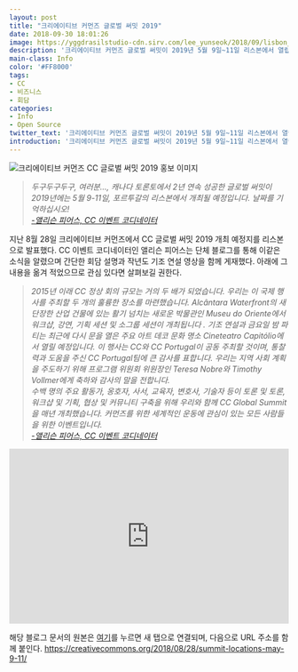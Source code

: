 ```yaml
---
layout: post
title: "크리에이티브 커먼즈 글로벌 써밋 2019"
date: 2018-09-30 18:01:26
image: https://yggdrasilstudio-cdn.sirv.com/lee_yunseok/2018/09/lisbon_summit.webp
description: '크리에이티브 커먼즈 글로벌 써밋이 2019년 5월 9일~11일 리스본에서 열립니다!'
main-class: Info
color: '#FF8000'
tags:
- CC
- 비즈니스
- 회담
categories:
- Info
- Open Source
twitter_text: '크리에이티브 커먼즈 글로벌 써밋이 2019년 5월 9일~11일 리스본에서 열립니다!'
introduction: '크리에이티브 커먼즈 글로벌 써밋이 2019년 5월 9일~11일 리스본에서 열립니다! 두구두구두구, 여러분…, 캐나다 토론토에서 2년 연속 성공한 CC 글로벌 써밋이 2019 년에는 5월 9-11일, 포르투갈의 리스본에서 개최될 예정입니다. 날짜를 기억하십시오!'
---
```


![크리에이티브 커먼즈 CC 글로벌 써밋 2019 홍보 이미지](https://yggdrasilstudio-cdn.sirv.com/lee_yunseok/2018/09/lisbon_summit.webp)

> _두구두구두구, 여러분…, 캐나다 토론토에서 2년 연속 성공한 글로벌 써밋이 2019년에는 5월 9-11일, 포르투갈의 리스본에서 개최될 예정입니다. 날짜를 기억하십시오!<br />[-앨리슨 피어스, CC 이벤트 코디네이터](https://creativecommons.org/author/alisoncreativecommons-org/)_

지난 8월 28일 크리에이티브 커먼즈에서 CC 글로벌 써밋 2019 개최 예정지를 리스본으로 발표했다. CC 이벤트 코디네이터인 앨리슨 피어스는 단체 블로그를 통해 이같은 소식을 알렸으며 간단한 회담 설명과 작년도 기조 연설 영상을 함께 게재했다. 아래에 그 내용을 옮겨 적었으므로 관심 있다면 살펴보길 권한다.
 
> _2015년 이래 CC 정상 회의 규모는 거의 두 배가 되었습니다. 우리는 이 국제 행사를 주최할 두 개의 훌륭한 장소를 마련했습니다. Alcântara Waterfront의 새단장한 산업 건물에 있는 활기 넘치는 새로운 박물관인 Museu do Oriente에서 워크샵, 강연, 기획 세션 및 소그룹 세션이 개최됩니다 . 기조 연설과 금요일 밤 파티는 최근에 다시 문을 열은 주요 아트 데코 문화 명소 Cineteatro Capitólio에서 열릴 예정입니다. 이 행사는 CC와 CC Portugal이 공동 주최할 것이며, 통찰력과 도움을 주신 CC Portugal팀에  큰 감사를 표합니다. 우리는 지역 사회 계획을 주도하기 위해 프로그램 위원회 위원장인 Teresa Nobre와 Timothy Vollmer에게 축하와 감사의 말을 전합니다.<br />수백 명의 주요 활동가, 옹호자, 사서, 교육자, 변호사, 기술자 등이 토론 및 토론, 워크샵 및 기획, 협상 및 커뮤니티 구축을 위해 우리와 함께 CC Global Summit을 매년 개최했습니다. 커먼즈를 위한 세계적인 운동에 관심이 있는 모든 사람들을 위한 이벤트입니다.<br />[-앨리슨 피어스, CC 이벤트 코디네이터](https://creativecommons.org/author/alisoncreativecommons-org/)_

<iframe width="100%" height="315" src="https://www.youtube.com/embed/6JN3EGpraAY" frameborder="0" allow="accelerometer; autoplay; encrypted-media; gyroscope; picture-in-picture" allowfullscreen></iframe>

해당 블로그 문서의 원본은 [여기](https://creativecommons.org/2018/08/28/summit-locations-may-9-11/)를 누르면 새 탭으로 연결되며, 다음으로 URL 주소를 함께 붙인다. https://creativecommons.org/2018/08/28/summit-locations-may-9-11/